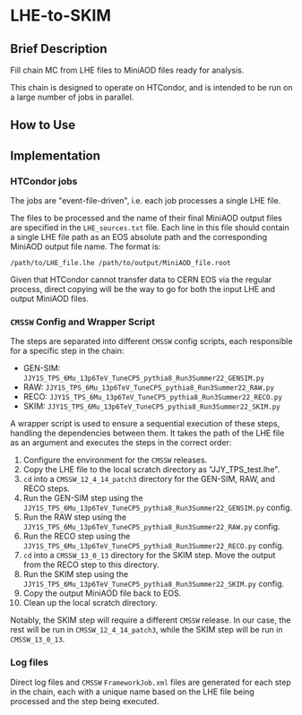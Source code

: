 # LHE-to-SKIM

## Brief Description

Fill chain MC from LHE files to MiniAOD files ready for analysis.

This chain is designed to operate on HTCondor, and is intended to be run on a large number of jobs in parallel.

## How to Use

## Implementation

### HTCondor jobs

The jobs are "event-file-driven", i.e. each job processes a single LHE file.

The files to be processed and the name of their final MiniAOD output files are specified in the `LHE_sources.txt` file. Each line in this file should contain a single LHE file path as an EOS absolute path and the corresponding MiniAOD output file name. The format is:

```
/path/to/LHE_file.lhe /path/to/output/MiniAOD_file.root
```

Given that HTCondor cannot transfer data to CERN EOS via the regular process, direct copying will be the way to go for both the input LHE and output MiniAOD files.

### `CMSSW` Config and Wrapper Script

The steps are separated into different `CMSSW` config scripts, each responsible for a specific step in the chain:

* GEN-SIM: `JJY1S_TPS_6Mu_13p6TeV_TuneCP5_pythia8_Run3Summer22_GENSIM.py`
* RAW: `JJY1S_TPS_6Mu_13p6TeV_TuneCP5_pythia8_Run3Summer22_RAW.py`
* RECO: `JJY1S_TPS_6Mu_13p6TeV_TuneCP5_pythia8_Run3Summer22_RECO.py`
* SKIM: `JJY1S_TPS_6Mu_13p6TeV_TuneCP5_pythia8_Run3Summer22_SKIM.py`

A wrapper script is used to ensure a sequential execution of these steps, handling the dependencies between them. It takes the path of the LHE file as an argument and executes the steps in the correct order:

1. Configure the environment for the `CMSSW` releases.
2. Copy the LHE file to the local scratch directory as "JJY_TPS_test.lhe".
3. `cd` into a `CMSSW_12_4_14_patch3` directory for the GEN-SIM, RAW, and RECO steps.
3. Run the GEN-SIM step using the `JJY1S_TPS_6Mu_13p6TeV_TuneCP5_pythia8_Run3Summer22_GENSIM.py` config.
4. Run the RAW step using the `JJY1S_TPS_6Mu_13p6TeV_TuneCP5_pythia8_Run3Summer22_RAW.py` config.
5. Run the RECO step using the `JJY1S_TPS_6Mu_13p6TeV_TuneCP5_pythia8_Run3Summer22_RECO.py` config.
6. `cd` into a `CMSSW_13_0_13` directory for the SKIM step. Move the output from the RECO step to this directory.
7. Run the SKIM step using the `JJY1S_TPS_6Mu_13p6TeV_TuneCP5_pythia8_Run3Summer22_SKIM.py` config.
8. Copy the output MiniAOD file back to EOS.
9. Clean up the local scratch directory.

Notably, the SKIM step will require a different `CMSSW` release. In our case, the rest will be run in `CMSSW_12_4_14_patch3`, while the SKIM step will be run in `CMSSW_13_0_13`.

### Log files

Direct log files and `CMSSW` `FrameworkJob.xml` files are generated for each step in the chain, each with a unique name based on the LHE file being processed and the step being executed.


